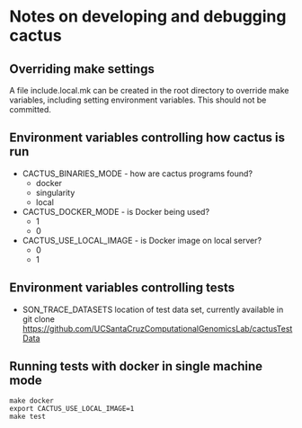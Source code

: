# Notes on developing and debugging cactus

## Overriding make settings
A file include.local.mk can be created in the root directory
to override make variables, including setting environment variables.
This should not be committed.

## Environment variables controlling how cactus is run
- CACTUS_BINARIES_MODE - how are cactus programs found?
  - docker <default>
  - singularity
  - local
- CACTUS_DOCKER_MODE - is Docker being used?
  - 1 <default>
  - 0
- CACTUS_USE_LOCAL_IMAGE - is Docker image on local server?
  - 0 <default>
  - 1

## Environment variables controlling tests
- SON_TRACE_DATASETS location of test data set, currently available in
    git clone https://github.com/UCSantaCruzComputationalGenomicsLab/cactusTestData

## Running tests with docker in single machine mode
    make docker
    export CACTUS_USE_LOCAL_IMAGE=1
    make test
